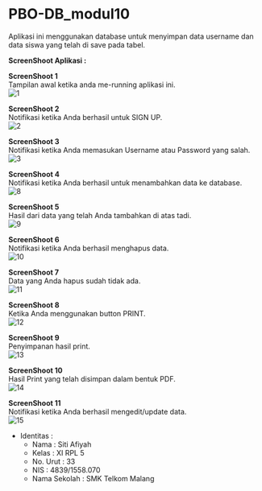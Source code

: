 # PBO-DB_modul10

Aplikasi ini menggunakan database untuk menyimpan data username dan data siswa yang telah di save pada tabel. <br>

**ScreenShoot Aplikasi :**

**ScreenShoot 1** <br>
Tampilan awal ketika anda me-running aplikasi ini. <br>
![1](https://github.com/sitiafiyah/PBO-DB_modul10/blob/master/1.JPG)

**ScreenShoot 2** <br>
Notifikasi ketika Anda berhasil untuk SIGN UP. <br>
![2](https://github.com/sitiafiyah/PBO-DB_modul10/blob/master/2.JPG)

**ScreenShoot 3** <br>
Notifikasi ketika Anda memasukan Username atau Password yang salah. <br>
![3](https://github.com/sitiafiyah/PBO-DB_modul10/blob/master/3.JPG)

**ScreenShoot 4** <br>
Notifikasi ketika Anda berhasil untuk menambahkan data ke database. <br>
![8](https://github.com/sitiafiyah/PBO-DB_modul10/blob/master/8.JPG)

**ScreenShoot 5** <br>
Hasil dari data yang telah Anda tambahkan di atas tadi. <br>
![9](https://github.com/sitiafiyah/PBO-DB_modul10/blob/master/9.JPG)

**ScreenShoot 6** <br>
Notifikasi ketika Anda berhasil menghapus data. <br>
![10](https://github.com/sitiafiyah/PBO-DB_modul10/blob/master/10.JPG)

**ScreenShoot 7** <br>
Data yang Anda hapus sudah tidak ada. <br>
![11](https://github.com/sitiafiyah/PBO-DB_modul10/blob/master/11.JPG)

**ScreenShoot 8** <br>
Ketika Anda menggunakan button PRINT. <br>
![12](https://github.com/sitiafiyah/PBO-DB_modul10/blob/master/12.JPG)

**ScreenShoot 9** <br>
Penyimpanan hasil print. <br>
![13](https://github.com/sitiafiyah/PBO-DB_modul10/blob/master/13.JPG)

**ScreenShoot 10** <br>
Hasil Print yang telah disimpan dalam bentuk PDF. <br>
![14](https://github.com/sitiafiyah/PBO-DB_modul10/blob/master/14.JPG)

**ScreenShoot 11** <br>
Notifikasi ketika Anda berhasil mengedit/update data. <br>
![15](https://github.com/sitiafiyah/PBO-DB_modul10/blob/master/15.JPG)

* Identitas : 
    * Nama : Siti Afiyah 
    * Kelas : XI RPL 5 
    * No. Urut : 33 
    * NIS : 4839/1558.070 
    * Nama Sekolah : SMK Telkom Malang
